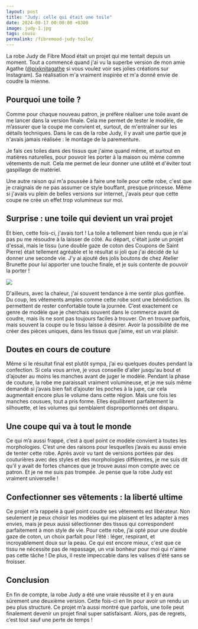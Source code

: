 ```yaml
---
layout: post
title: "Judy: celle qui était une toile"
date: 2024-08-17 00:00:00 +0300
image: judy-1.jpg
tags: cousu
permalink: /fibremood-judy-toile/
---
```


La robe Judy de Fibre Mood était un projet qui me tentait depuis un moment. Tout a commencé quand j'ai vu la superbe version de mon amie Agathe (<a href="https://www.instagram.com/p/CyRhnCGth4e/?utm_source=ig_web_copy_link&igsh=MzRlODBiNWFlZA==" target="_blank">@pixknitagathe</a> si vous voulez voir ses jolies créations sur Instagram). Sa réalisation m'a vraiment inspirée et m'a donné envie de coudre la mienne.

## Pourquoi une toile ?

Comme pour chaque nouveau patron, je préfère réaliser une toile avant de me lancer dans la version finale. Cela me permet de tester le modèle, de m’assurer que la coupe me convient et, surtout, de m'entraîner sur les détails techniques. Dans le cas de la robe Judy, il y avait une partie que je n'avais jamais réalisée : le montage de la parementure.

Je fais ces toiles dans des tissus que j'aime quand même, et surtout en matières naturelles, pour pouvoir les porter à la maison ou même comme vêtements de nuit. Cela me permet de leur donner une utilité et d'éviter tout gaspillage de matériel.

Une autre raison qui m'a poussée à faire une toile pour cette robe, c'est que je craignais de ne pas assumer ce style bouffant, presque princesse. Même si j'avais vu plein de belles versions sur internet, j'avais peur que cette coupe ne crée un effet trop volumineux sur moi.

## Surprise : une toile qui devient un vrai projet

Et bien, cette fois-ci, j'avais tort ! La toile a tellement bien rendu que je n'ai pas pu me résoudre à la laisser de côté. Au départ, c'était juste un projet d'essai, mais le tissu (une double gaze de coton des Coupons de Saint Pierre) était tellement agréable et le résultat si joli que j'ai décidé de lui donner une seconde vie. J'y ai ajouté des jolis boutons de chez Atelier Brunette pour lui apporter une touche finale, et je suis contente de pouvoir la porter !

![]({{site.baseurl}}/images/judy-3.jpg)

D'ailleurs, avec la chaleur, j'ai souvent tendance à me sentir plus gonflée. Du coup, les vêtements amples comme cette robe sont une bénédiction. Ils permettent de rester confortable toute la journée. C’est exactement ce genre de modèle que je cherchais souvent dans le commerce avant de coudre, mais ils ne sont pas toujours faciles à trouver. On en trouve parfois, mais souvent la coupe ou le tissu laisse à désirer. Avoir la possibilité de me créer des pièces uniques, dans les tissus que j’aime, est un vrai plaisir.

## Doutes en cours de couture

Même si le résultat final est plutôt sympa, j’ai eu quelques doutes pendant la confection. Si cela vous arrive, je vous conseille d'aller jusqu'au bout et d’ajouter au moins les manches avant de juger le modèle. Pendant la phase de couture, la robe me paraissait vraiment volumineuse, et je me suis même demandé si j’avais bien fait d’ajouter les poches à la jupe, car cela augmentait encore plus le volume dans cette région. Mais une fois les manches cousues, tout a pris forme. Elles équilibrent parfaitement la silhouette, et les volumes qui semblaient disproportionnés ont disparu.

## Une coupe qui va à tout le monde

Ce qui m’a aussi frappé, c’est à quel point ce modèle convient à toutes les morphologies. C’est une des raisons pour lesquelles j’avais eu aussi envie de tenter cette robe. Après avoir vu tant de versions portées par des couturières avec des styles et des morphologies différentes, je me suis dit qu’il y avait de fortes chances que je trouve aussi mon compte avec ce patron. Et je ne me suis pas trompée. Je pense que la robe Judy est vraiment universelle !

## Confectionner ses vêtements : la liberté ultime

Ce projet m’a rappelé à quel point coudre ses vêtements est libérateur. Non seulement je peux choisir les modèles qui me plaisent et les adapter à mes envies, mais je peux aussi sélectionner des tissus qui correspondent parfaitement à mon style de vie. Pour cette robe, j’ai opté pour une double gaze de coton, un choix parfait pour l’été : léger, respirant, et incroyablement doux sur la peau. Ce qui est encore mieux, c'est que ce tissu ne nécessite pas de repassage, un vrai bonheur pour moi qui n'aime pas cette tâche ! De plus, il reste impeccable dans les valises d'été sans se froisser.

## Conclusion

En fin de compte, la robe Judy a été une vraie réussite et il y en aura sûrement une deuxième version. Cette fois-ci en lin pour avoir un rendu un peu plus structuré. Ce projet m’a aussi montré que parfois, une toile peut finalement devenir un projet final super satisfaisant. Alors, pas de regrets, c’est tout sauf une perte de temps !
